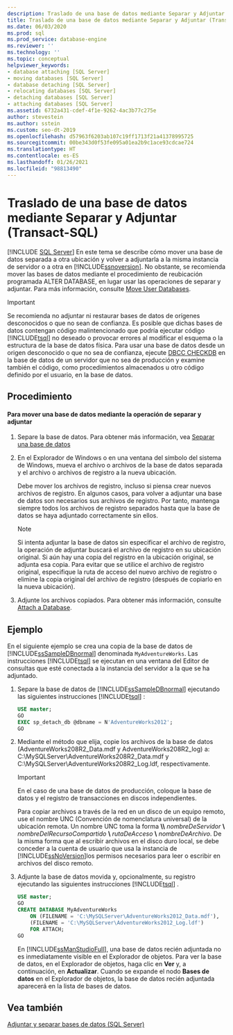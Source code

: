 ```yaml
---
description: Traslado de una base de datos mediante Separar y Adjuntar (Transact-SQL)
title: Traslado de una base de datos mediante Separar y Adjuntar (Transact-SQL)
ms.date: 06/03/2020
ms.prod: sql
ms.prod_service: database-engine
ms.reviewer: ''
ms.technology: ''
ms.topic: conceptual
helpviewer_keywords:
- database attaching [SQL Server]
- moving databases [SQL Server]
- database detaching [SQL Server]
- relocating databases [SQL Server]
- detaching databases [SQL Server]
- attaching databases [SQL Server]
ms.assetid: 6732a431-cdef-4f1e-9262-4ac3b77c275e
author: stevestein
ms.author: sstein
ms.custom: seo-dt-2019
ms.openlocfilehash: d57963f6203ab107c19ff1713f21a41378995725
ms.sourcegitcommit: 00be343d0f53fe095a01ea2b9c1ace93cdcae724
ms.translationtype: HT
ms.contentlocale: es-ES
ms.lasthandoff: 01/26/2021
ms.locfileid: "98813490"
---
```

# <a name="move-a-database-using-detach-and-attach-transact-sql"></a>Traslado de una base de datos mediante Separar y Adjuntar (Transact-SQL)
 [!INCLUDE [SQL Server](../../includes/applies-to-version/sqlserver.md)]
  En este tema se describe cómo mover una base de datos separada a otra ubicación y volver a adjuntarla a la misma instancia de servidor o a otra en [!INCLUDE[ssnoversion](../../includes/ssnoversion-md.md)]. No obstante, se recomienda mover las bases de datos mediante el procedimiento de reubicación programada ALTER DATABASE, en lugar usar las operaciones de separar y adjuntar. Para más información, consulte [Move User Databases](../../relational-databases/databases/move-user-databases.md).  
  
> [!IMPORTANT]  
>  Se recomienda no adjuntar ni restaurar bases de datos de orígenes desconocidos o que no sean de confianza. Es posible que dichas bases de datos contengan código malintencionado que podría ejecutar código [!INCLUDE[tsql](../../includes/tsql-md.md)] no deseado o provocar errores al modificar el esquema o la estructura de la base de datos física. Para usar una base de datos desde un origen desconocido o que no sea de confianza, ejecute [DBCC CHECKDB](../../t-sql/database-console-commands/dbcc-checkdb-transact-sql.md) en la base de datos de un servidor que no sea de producción y examine también el código, como procedimientos almacenados u otro código definido por el usuario, en la base de datos.  
  
## <a name="procedure"></a>Procedimiento  
  
#### <a name="to-move-a-database-by-using-detach-and-attach"></a>Para mover una base de datos mediante la operación de separar y adjuntar  
  
1.  Separe la base de datos. Para obtener más información, vea [Separar una base de datos](../../relational-databases/databases/detach-a-database.md)  
  
2.  En el Explorador de Windows o en una ventana del símbolo del sistema de Windows, mueva el archivo o archivos de la base de datos separada y el archivo o archivos de registro a la nueva ubicación.  
  
     Debe mover los archivos de registro, incluso si piensa crear nuevos archivos de registro. En algunos casos, para volver a adjuntar una base de datos son necesarios sus archivos de registro. Por tanto, mantenga siempre todos los archivos de registro separados hasta que la base de datos se haya adjuntado correctamente sin ellos.  
  
    > [!NOTE]  
    >  Si intenta adjuntar la base de datos sin especificar el archivo de registro, la operación de adjuntar buscará el archivo de registro en su ubicación original. Si aún hay una copia del registro en la ubicación original, se adjunta esa copia. Para evitar que se utilice el archivo de registro original, especifique la ruta de acceso del nuevo archivo de registro o elimine la copia original del archivo de registro (después de copiarlo en la nueva ubicación).  
  
3.  Adjunte los archivos copiados. Para obtener más información, consulte [Attach a Database](../../relational-databases/databases/attach-a-database.md).  
  
## <a name="example"></a>Ejemplo  
 En el siguiente ejemplo se crea una copia de la base de datos de [!INCLUDE[ssSampleDBnormal](../../includes/sssampledbnormal-md.md)] denominada `MyAdventureWorks`. Las instrucciones [!INCLUDE[tsql](../../includes/tsql-md.md)] se ejecutan en una ventana del Editor de consultas que esté conectada a la instancia del servidor a la que se ha adjuntado.  
  
1.  Separe la base de datos de [!INCLUDE[ssSampleDBnormal](../../includes/sssampledbnormal-md.md)] ejecutando las siguientes instrucciones [!INCLUDE[tsql](../../includes/tsql-md.md)] :  
  
    ```sql
    USE master;  
    GO  
    EXEC sp_detach_db @dbname = N'AdventureWorks2012';  
    GO  
    ```  
  
2.  Mediante el método que elija, copie los archivos de la base de datos (AdventureWorks208R2_Data.mdf y AdventureWorks208R2_log) a: C:\MySQLServer\AdventureWorks208R2_Data.mdf y C:\MySQLServer\AdventureWorks208R2_Log.ldf, respectivamente.  
  
    > [!IMPORTANT]  
    >  En el caso de una base de datos de producción, coloque la base de datos y el registro de transacciones en discos independientes.  
  
     Para copiar archivos a través de la red en un disco de un equipo remoto, use el nombre UNC (Convención de nomenclatura universal) de la ubicación remota. Un nombre UNC toma la forma **\\\\** _nombreDeServidor_ **\\** _nombreDelRecursoCompartido_ **\\** _rutaDeAcceso_ **\\** _nombreDeArchivo_. De la misma forma que al escribir archivos en el disco duro local, se debe conceder a la cuenta de usuario que usa la instancia de [!INCLUDE[ssNoVersion](../../includes/ssnoversion-md.md)]los permisos necesarios para leer o escribir en archivos del disco remoto.  
  
3.  Adjunte la base de datos movida y, opcionalmente, su registro ejecutando las siguientes instrucciones [!INCLUDE[tsql](../../includes/tsql-md.md)] .  
  
    ```sql
    USE master;  
    GO  
    CREATE DATABASE MyAdventureWorks   
        ON (FILENAME = 'C:\MySQLServer\AdventureWorks2012_Data.mdf'),  
        (FILENAME = 'C:\MySQLServer\AdventureWorks2012_Log.ldf')  
        FOR ATTACH;  
    GO  
    ```  
  
     En [!INCLUDE[ssManStudioFull](../../includes/ssmanstudiofull-md.md)], una base de datos recién adjuntada no es inmediatamente visible en el Explorador de objetos. Para ver la base de datos, en el Explorador de objetos, haga clic en **Ver** y, a continuación, en **Actualizar**. Cuando se expande el nodo **Bases de datos** en el Explorador de objetos, la base de datos recién adjuntada aparecerá en la lista de bases de datos.  
  
## <a name="see-also"></a>Vea también  
 [Adjuntar y separar bases de datos &#40;SQL Server&#41;](../../relational-databases/databases/database-detach-and-attach-sql-server.md)  
  
  
